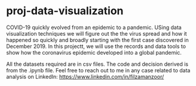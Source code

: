 # proj-data-visualization
COVID-19 quickly evolved from an epidemic to a pandemic. USing data visualization techniques we will figure out the the virus spread and how it happened so quickly and broadly starting with the first case discovered in December 2019. In this projectt, we will use the records and data tools to show how the coronavirus epidemic developed into a global pandemic.

All the datasets required are in csv files. The code and decision derived is from the .ipynb file. 
Feel free to reach out to me in any case related to data analysis on LinkedIn: https://www.linkedin.com/in/filzamanzoor/
